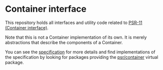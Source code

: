 Container interface
==============

This repository holds all interfaces and utility code related to [PSR-11 (Container interface)][psr-link].

Note that this is not a Container implementation of its own. It is merely abstractions that describe the components of a Container.

You can see the [specification][psr-link] for more details and find implementations of the specification by looking for packages providing the [psr/container][implementation-link] virtual package.

[psr-link]: https://www.php-fig.org/psr/psr-11/
[implementation-link]: https://packagist.org/providers/psr/container-implementation
